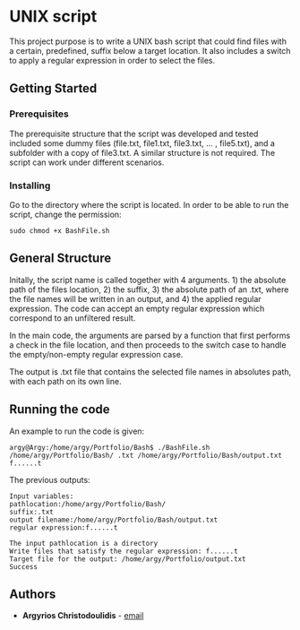 # UNIX script

This project purpose is to write a UNIX bash script that could find files with a certain, predefined, suffix below a target location. It also includes a switch to apply a regular expression in order to select the files.

## Getting Started

### Prerequisites

The prerequisite structure that the script was developed and tested included some dummy files (file.txt, file1.txt, file3.txt, ... , file5.txt), and a subfolder with a copy of file3.txt. A similar structure is not required. The script can work under different scenarios. 

### Installing

Go to the directory where the script is located. In order to be able to run the script, change the permission:

```
sudo chmod +x BashFile.sh
```
## General Structure

Initally, the script name is called together with 4 arguments. 1) the absolute path of the files location, 2) the suffix, 3) the absolute path of an .txt, where the file names will be written in an output, and 4) the applied regular expression. The code can accept an empty regular expression which correspond to an unfiltered result.

In the main code, the arguments are parsed by a function that first performs a check in the file location, and then proceeds to the switch case to handle the empty/non-empty regular expression case.

The output is .txt file that contains the selected file names in absolutes path, with each path on its own line.


## Running the code

An example to run the code is given:

```
argy@Argy:/home/argy/Portfolio/Bash$ ./BashFile.sh /home/argy/Portfolio/Bash/ .txt /home/argy/Portfolio/Bash/output.txt f......t
```
The previous outputs:
```
Input variables:
pathlocation:/home/argy/Portfolio/Bash/
suffix:.txt
output filename:/home/argy/Portfolio/Bash/output.txt
regular expression:f......t

The input pathlocation is a directory
Write files that satisfy the regular expression: f......t
Target file for the output: /home/argy/Portfolio/output.txt
Success

```
## Authors

* **Argyrios Christodoulidis** - [email](mailto:argyrios.christodoulidis@gmail.com)
